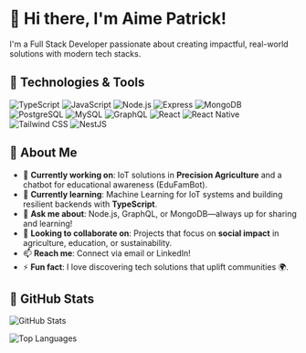 # 👋 Hi there, I'm Aime Patrick!

I'm a Full Stack Developer passionate about creating impactful, real-world solutions with modern tech stacks. 

## 🔧 Technologies & Tools

![TypeScript](https://img.shields.io/badge/TypeScript-007ACC?style=for-the-badge&logo=typescript&logoColor=white)
![JavaScript](https://img.shields.io/badge/JavaScript-F7DF1E?style=for-the-badge&logo=javascript&logoColor=black)
![Node.js](https://img.shields.io/badge/Node.js-339933?style=for-the-badge&logo=node.js&logoColor=white)
![Express](https://img.shields.io/badge/Express.js-404D59?style=for-the-badge)
![MongoDB](https://img.shields.io/badge/MongoDB-47A248?style=for-the-badge&logo=mongodb&logoColor=white)
![PostgreSQL](https://img.shields.io/badge/PostgreSQL-336791?style=for-the-badge&logo=postgresql&logoColor=white)
![MySQL](https://img.shields.io/badge/MySQL-4479A1?style=for-the-badge&logo=mysql&logoColor=white)
![GraphQL](https://img.shields.io/badge/GraphQL-E10098?style=for-the-badge&logo=graphql&logoColor=white)
![React](https://img.shields.io/badge/React-61DAFB?style=for-the-badge&logo=react&logoColor=black)
![React Native](https://img.shields.io/badge/React%20Native-61DAFB?style=for-the-badge&logo=react&logoColor=black)
![Tailwind CSS](https://img.shields.io/badge/Tailwind_CSS-38B2AC?style=for-the-badge&logo=tailwind-css&logoColor=white)
![NestJS](https://img.shields.io/badge/NestJS-5E3B7C?style=for-the-badge&logo=nestjs&logoColor=white)

## 🌟 About Me

- 🔭 **Currently working on**: IoT solutions in **Precision Agriculture** and a chatbot for educational awareness (EduFamBot).
- 🌱 **Currently learning**: Machine Learning for IoT systems and building resilient backends with **TypeScript**.
- 💬 **Ask me about**: Node.js, GraphQL, or MongoDB—always up for sharing and learning!
- 🤝 **Looking to collaborate on**: Projects that focus on **social impact** in agriculture, education, or sustainability.
- 📫 **Reach me**: Connect via email or LinkedIn!
- ⚡ **Fun fact**: I love discovering tech solutions that uplift communities 🌍.

## 🚀 GitHub Stats

![GitHub Stats](https://github-readme-stats.vercel.app/api?username=Aime-Patrick&show_icons=true&theme=radical)

![Top Languages](https://github-readme-stats.vercel.app/api/top-langs/?username=Aime-Patrick&layout=compact&theme=radical)


